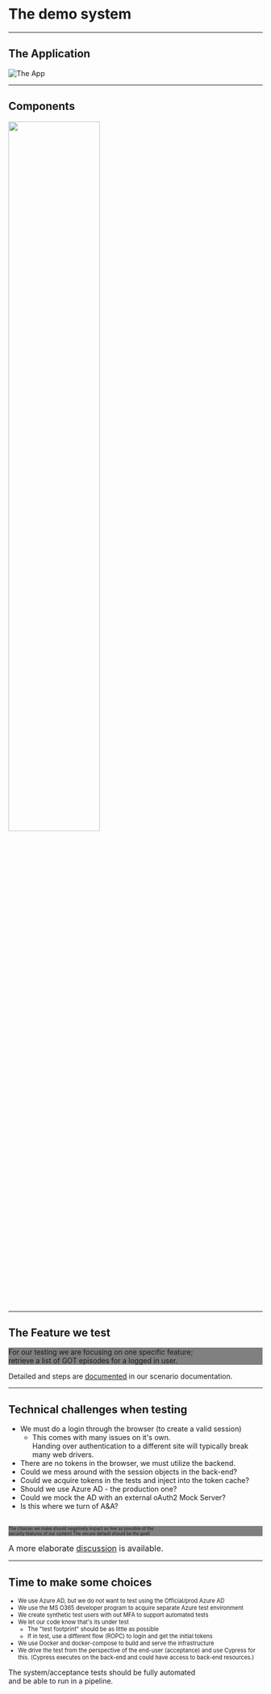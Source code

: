 <!-- markdownlint-disable MD033 -->

# The demo system

---

## The Application

![The App](./content/images/the-app.png)

---

## Components

<img src="./content/images/pawa-scenario.jpg" width="60%" height="auto">

---

## The Feature we test

<div style="background-color:grey">For our testing we are focusing on one specific feature;</br> retrieve a list of GOT episodes for a logged in user.</div>

Detailed and steps are [documented](https://github.com/larskaare/pawa-system-testing/blob/main/scenario/doc/the-feature.md) in our scenario documentation.

---

## Technical challenges when testing

<div><!-- .element: style="font-size:0.6em"-->

- We must do a login through the browser (to create a valid session)
  - This comes with many issues on it's own. </br>Handing over authentication to a different site will typically break many web drivers.
- There are no tokens in the browser, we must utilize the backend.
- Could we mess around with the session objects in the back-end?
- Could we acquire tokens in the tests and  inject into the token cache?
- Should we use Azure AD - the production one?
- Could we mock the AD with an external oAuth2 Mock Server?
- Is this where we turn of A&A?

</div>
</br>
<div style="background-color:grey; font-size:0.6em">The choices we make should negatively impact as few as possible of the </br>security features of our system! The secure default should be the goal!</div>

<font size="3em">A more elaborate [discussion](https://github.com/larskaare/pawa-system-testing/blob/main/scenario/doc/the-test-challenges.md) is available.</font>

---

## Time to make some choices

<div style="font-size:0.8em">

- We use Azure AD, but we do not want to test using the Official/prod Azure AD
- We use the MS O365 developer program to acquire separate Azure test environment
- We create synthetic test users with out MFA to support automated tests
- We let our code know that's its under test
  - The "test footprint" should be as little as possible
  - If in test, use a different flow (ROPC) to login and get the initial tokens
- We use Docker and docker-compose to build and serve the infrastructure
- We drive the test from the perspective of the end-user (acceptance) and use Cypress for this. (Cypress executes on the back-end and could have access to back-end resources.)
</div>

The system/acceptance tests should be fully automated </br>and be able to run in a pipeline.
